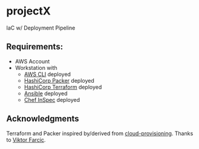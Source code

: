 # projectX
IaC w/ Deployment Pipeline

## Requirements:

* AWS Account
* Workstation with
  * [AWS CLI](https://aws.amazon.com/cli/) deployed
  * [HashiCorp Packer](https://www.packer.io) deployed
  * [HashiCorp Terraform](https://www.terraform.io) deployed
  * [Ansible](https://www.ansible.com) deployed
  * [Chef InSpec](https://www.chef.io/inspec/) deployed


## Acknowledgments

Terraform and Packer inspired by/derived from [cloud-provisioning](https://github.com/vfarcic/cloud-provisioning).  Thanks to [Viktor Farcic](https://github.com/vfarcic).
